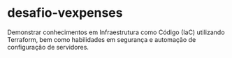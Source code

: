 # desafio-vexpenses
Demonstrar conhecimentos em Infraestrutura como Código (IaC) utilizando Terraform, bem como habilidades em segurança e automação de configuração de servidores.
